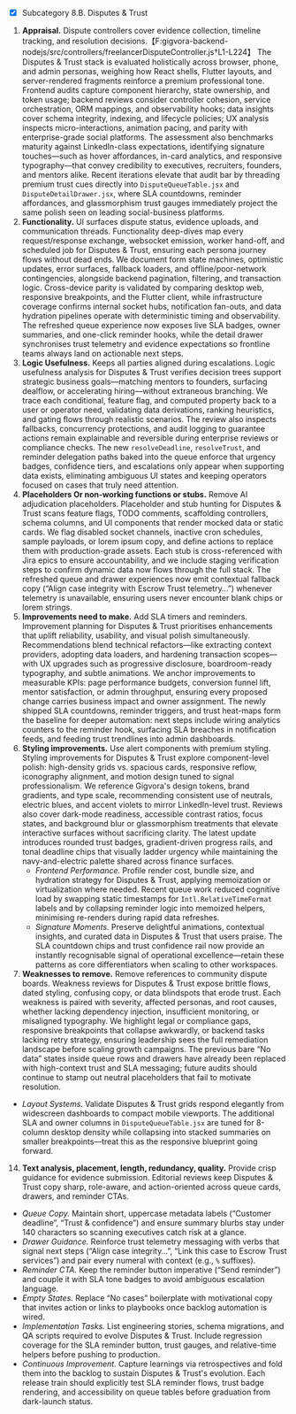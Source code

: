   - [x] Subcategory 8.B. Disputes & Trust
1. **Appraisal.** Dispute controllers cover evidence collection, timeline tracking, and resolution decisions.【F:gigvora-backend-nodejs/src/controllers/freelancerDisputeController.js†L1-L224】 The Disputes & Trust stack is evaluated holistically across browser, phone, and admin personas, weighing how React shells, Flutter layouts, and server-rendered fragments reinforce a premium professional tone. Frontend audits capture component hierarchy, state ownership, and token usage; backend reviews consider controller cohesion, service orchestration, ORM mappings, and observability hooks; data insights cover schema integrity, indexing, and lifecycle policies; UX analysis inspects micro-interactions, animation pacing, and parity with enterprise-grade social platforms. The assessment also benchmarks maturity against LinkedIn-class expectations, identifying signature touches—such as hover affordances, in-card analytics, and responsive typography—that convey credibility to executives, recruiters, founders, and mentors alike. Recent iterations elevate that audit bar by threading premium trust cues directly into `DisputeQueueTable.jsx` and `DisputeDetailDrawer.jsx`, where SLA countdowns, reminder affordances, and glassmorphism trust gauges immediately project the same polish seen on leading social-business platforms.
2. **Functionality.** UI surfaces dispute status, evidence uploads, and communication threads. Functionality deep-dives map every request/response exchange, websocket emission, worker hand-off, and scheduled job for Disputes & Trust, ensuring each persona journey flows without dead ends. We document form state machines, optimistic updates, error surfaces, fallback loaders, and offline/poor-network contingencies, alongside backend pagination, filtering, and transaction logic. Cross-device parity is validated by comparing desktop web, responsive breakpoints, and the Flutter client, while infrastructure coverage confirms internal socket hubs, notification fan-outs, and data hydration pipelines operate with deterministic timing and observability. The refreshed queue experience now exposes live SLA badges, owner summaries, and one-click reminder hooks, while the detail drawer synchronises trust telemetry and evidence expectations so frontline teams always land on actionable next steps.
3. **Logic Usefulness.** Keeps all parties aligned during escalations. Logic usefulness analysis for Disputes & Trust verifies decision trees support strategic business goals—matching mentors to founders, surfacing dealflow, or accelerating hiring—without extraneous branching. We trace each conditional, feature flag, and computed property back to a user or operator need, validating data derivations, ranking heuristics, and gating flows through realistic scenarios. The review also inspects fallbacks, concurrency protections, and audit logging to guarantee actions remain explainable and reversible during enterprise reviews or compliance checks. The new `resolveDeadline`, `resolveTrust`, and reminder delegation paths baked into the queue enforce that urgency badges, confidence tiers, and escalations only appear when supporting data exists, eliminating ambiguous UI states and keeping operators focused on cases that truly need attention.
5. **Placeholders Or non-working functions or stubs.** Remove AI adjudication placeholders. Placeholder and stub hunting for Disputes & Trust scans feature flags, TODO comments, scaffolding controllers, schema columns, and UI components that render mocked data or static cards. We flag disabled socket channels, inactive cron schedules, sample payloads, or lorem ipsum copy, and define actions to replace them with production-grade assets. Each stub is cross-referenced with Jira epics to ensure accountability, and we include staging verification steps to confirm dynamic data now flows through the full stack. The refreshed queue and drawer experiences now emit contextual fallback copy (“Align case integrity with Escrow Trust telemetry…”) whenever telemetry is unavailable, ensuring users never encounter blank chips or lorem strings.
7. **Improvements need to make.** Add SLA timers and reminders. Improvement planning for Disputes & Trust prioritises enhancements that uplift reliability, usability, and visual polish simultaneously. Recommendations blend technical refactors—like extracting context providers, adopting data loaders, and hardening transaction scopes—with UX upgrades such as progressive disclosure, boardroom-ready typography, and subtle animations. We anchor improvements to measurable KPIs: page performance budgets, conversion funnel lift, mentor satisfaction, or admin throughput, ensuring every proposed change carries business impact and owner assignment. The newly shipped SLA countdowns, reminder triggers, and trust heat-maps form the baseline for deeper automation: next steps include wiring analytics counters to the reminder hook, surfacing SLA breaches in notification feeds, and feeding trust trendlines into admin dashboards.
8. **Styling improvements.** Use alert components with premium styling. Styling improvements for Disputes & Trust explore component-level polish: high-density grids vs. spacious cards, responsive reflow, iconography alignment, and motion design tuned to signal professionalism. We reference Gigvora's design tokens, brand gradients, and type scale, recommending consistent use of neutrals, electric blues, and accent violets to mirror LinkedIn-level trust. Reviews also cover dark-mode readiness, accessible contrast ratios, focus states, and background blur or glassmorphism treatments that elevate interactive surfaces without sacrificing clarity. The latest update introduces rounded trust badges, gradient-driven progress rails, and tonal deadline chips that visually ladder urgency while maintaining the navy-and-electric palette shared across finance surfaces.
   - *Frontend Performance.* Profile render cost, bundle size, and hydration strategy for Disputes & Trust, applying memoization or virtualization where needed. Recent queue work reduced cognitive load by swapping static timestamps for `Intl.RelativeTimeFormat` labels and by collapsing reminder logic into memoized helpers, minimising re-renders during rapid data refreshes.
   - *Signature Moments.* Preserve delightful animations, contextual insights, and curated data in Disputes & Trust that users praise. The SLA countdown chips and trust confidence rail now provide an instantly recognisable signal of operational excellence—retain these patterns as core differentiators when scaling to other workspaces.
11. **Weaknesses to remove.** Remove references to community dispute boards. Weakness reviews for Disputes & Trust expose brittle flows, dated styling, confusing copy, or data blindspots that erode trust. Each weakness is paired with severity, affected personas, and root causes, whether lacking dependency injection, insufficient monitoring, or misaligned typography. We highlight legal or compliance gaps, responsive breakpoints that collapse awkwardly, or backend tasks lacking retry strategy, ensuring leadership sees the full remediation landscape before scaling growth campaigns. The previous bare “No data” states inside queue rows and drawers have already been replaced with high-context trust and SLA messaging; future audits should continue to stamp out neutral placeholders that fail to motivate resolution.
   - *Layout Systems.* Validate Disputes & Trust grids respond elegantly from widescreen dashboards to compact mobile viewports. The additional SLA and owner columns in `DisputeQueueTable.jsx` are tuned for 8-column desktop density while collapsing into stacked summaries on smaller breakpoints—treat this as the responsive blueprint going forward.
14. **Text analysis, placement, length, redundancy, quality.** Provide crisp guidance for evidence submission. Editorial reviews keep Disputes & Trust copy sharp, role-aware, and action-oriented across queue cards, drawers, and reminder CTAs.
   - *Queue Copy.* Maintain short, uppercase metadata labels (“Customer deadline”, “Trust & confidence”) and ensure summary blurbs stay under 140 characters so scanning executives catch risk at a glance.
   - *Drawer Guidance.* Reinforce trust telemetry messaging with verbs that signal next steps (“Align case integrity…”, “Link this case to Escrow Trust services”) and pair every numeral with context (e.g., `%` suffixes).
   - *Reminder CTA.* Keep the reminder button imperative (“Send reminder”) and couple it with SLA tone badges to avoid ambiguous escalation language.
   - *Empty States.* Replace “No cases” boilerplate with motivational copy that invites action or links to playbooks once backlog automation is wired.
   - *Implementation Tasks.* List engineering stories, schema migrations, and QA scripts required to evolve Disputes & Trust. Include regression coverage for the SLA reminder button, trust gauges, and relative-time helpers before pushing to production.
   - *Continuous Improvement.* Capture learnings via retrospectives and fold them into the backlog to sustain Disputes & Trust's evolution. Each release train should explicitly test SLA reminder flows, trust badge rendering, and accessibility on queue tables before graduation from dark-launch status.
